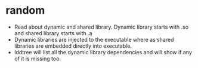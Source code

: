 # random

* Read about dynamic and shared library. Dynamic library starts with .so and shared library starts with .a
* Dynamic libraries are injected to the executable where as shared libraries are embedded directly into executable. 
* lddtree will list all the dynamic library dependencies and will show if any of it is missing too. 

